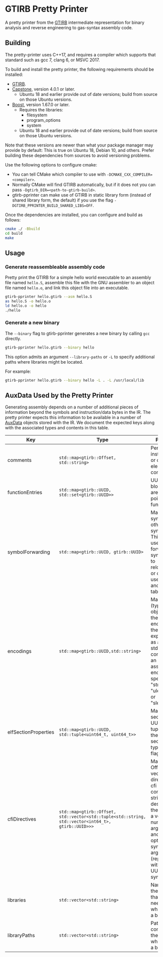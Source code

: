 GTIRB Pretty Printer
====================

A pretty printer from the [GTIRB](https://github.com/grammatech/gtirb)
intermediate representation for binary analysis and reverse
engineering to gas-syntax assembly code.


## Building

The pretty-printer uses C++17, and requires a compiler which supports
that standard such as gcc 7, clang 6, or MSVC 2017.

To build and install the pretty printer, the following requirements
should be installed:

* [GTIRB](https://github.com/grammatech/gtirb).
* [Capstone](http://www.capstone-engine.org/), version 4.0.1 or later.
  * Ubuntu 18 and earlier provide out of date versions;
    build from source on those Ubuntu versions.
* [Boost](https://www.boost.org/), version 1.67.0 or later.
  * Requires the libraries:
    * filesystem
    * program_options
    * system
  * Ubuntu 18 and earlier provide out of date versions;
    build from source on those Ubuntu versions.

Note that these versions are newer than what your package manager may provide
by default: This is true on Ubuntu 18, Debian 10, and others. Prefer building
these dependencies from sources to avoid versioning problems.

Use the following options to configure cmake:
- You can tell CMake which compiler to use with
  `-DCMAKE_CXX_COMPILER=<compiler>`.
- Normally CMake will find GTIRB automatically, but if it does not you
  can pass `-Dgtirb_DIR=<path-to-gtirb-build>`.
- gtirb-pprinter can make use of GTIRB in static library form (instead of
  shared library form, the default) if you use the flag
  `-DGTIRB_PPRINTER_BUILD_SHARED_LIBS=OFF`.

Once the dependencies are installed, you can configure and build as follows:

```sh
cmake ./ -Bbuild
cd build
make
```


## Usage

### Generate reassembleable assembly code
Pretty print the GTIRB for a simple hello world executable to an
assembly file named `hello.S`, assemble this file with the GNU
assembler to an object file named `hello.o`, and link this object file
into an executable.

```sh
gtirb-pprinter hello.gtirb --asm hello.S
as hello.S -o hello.o
ld hello.o -o hello
./hello
```
### Generate a new binary
The `--binary` flag to gtirb-pprinter generates a new binary by
calling `gcc` directly.

```sh
gtirb-pprinter hello.gtirb --binary hello
```

This option admits an argument `--library-paths` or `-L` to
specify additional paths where libraries might be located.

For example:
```sh
gtirb-pprinter hello.gtirb --binary hello -L . -L /usr/local/lib
```

## AuxData Used by the Pretty Printer

Generating assembly depends on a number of additional pieces of information
beyond the symbols and instruction/data bytes in the IR. The pretty printer
expects this information to be available in a number of
[AuxData](https://github.com/GrammaTech/gtirb/blob/master/README.md#auxiliary-data)
objects stored with the IR. We document the expected keys along with the
associated types and contents in this table.

| Key              | Type                                           | Purpose                                                                                                                              |
|------------------|------------------------------------------------|--------------------------------------------------------------------------------------------------------------------------------------|
| comments         | `std::map<gtirb::Offset, std::string>`           | Per-instruction or data element comments.                                                                                          |
| functionEntries    | `std::map<gtirb::UUID, std::set<gtirb::UUID>>` | UUIDs of the blocks that are entry points of functions.                                                                                              |
| symbolForwarding | `std::map<gtirb::UUID, gtirb::UUID>`           | Map from symbols to other symbols. This table is used to forward symbols due to relocations or due to the use of plt and got tables. |
| encodings            | `std::map<gtirb::UUID,std::string>`            | Map from (typed) data objects to the encoding of the data,  expressed as a std::string containing an assembler encoding specifier: "string", "uleb128" or "sleb128".     |
| elfSectionProperties | `std::map<gtirb::UUID, std::tuple<uint64_t, uint64_t>>` | Map from section UUIDs to tuples with the ELF section types and flags. |
| cfiDirectives   | `std::map<gtirb::Offset, std::vector<std::tuple<std::string, std::vector<int64_t>, gtirb::UUID>>>` | Map from Offsets to  vector of cfi directives. A cfi directive contains: a string describing the directive, a vector  of numeric arguments, and an optional symbolic argument (represented with the UUID of the symbol). |
| libraries        | `std::vector<std::string>`       | Names of the libraries that are needed when linking a binary                                          |
| libraryPaths     | `std::vector<std::string>`       | Paths contained in the rpath when linking a binary                                       |
